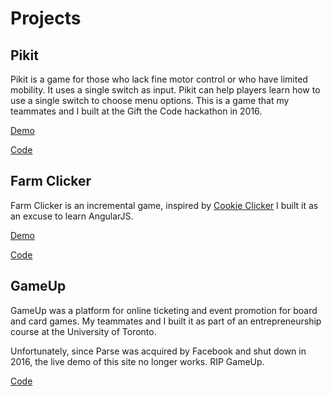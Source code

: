 # Projects

## Pikit
Pikit is a game for those who lack fine motor control or who have limited mobility. It uses a single switch as input. 
Pikit can help players learn how to use a single switch to choose menu options. This is a game that my teammates and I 
built at the Gift the Code hackathon in 2016.

[Demo](https://rainydayssunnyways.github.io/GiftTheCode/)

[Code](https://github.com/RainyDaysSunnyWays/GiftTheCode)

## Farm Clicker
Farm Clicker is an incremental game, inspired by [Cookie Clicker](http://orteil.dashnet.org/cookieclicker/)
I built it as an excuse to learn AngularJS.

[Demo](http://farmclicker.github.io/#/)

[Code](https://github.com/FarmClicker/FarmClicker.github.io)

## GameUp
GameUp was a platform for online ticketing and event promotion for board 
and card games. My teammates and I built it as part of an entrepreneurship 
course at the University of Toronto. 

Unfortunately, since Parse was acquired 
by Facebook and shut down in 2016, the live demo of this site no longer works. RIP GameUp.

[Code](https://github.com/ajitpawar/GameUp)
